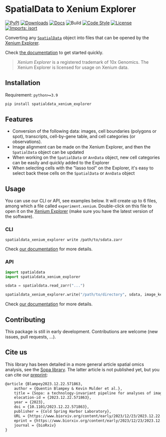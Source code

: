 # SpatialData to Xenium Explorer

[![PyPI](https://img.shields.io/pypi/v/spatialdata_xenium_explorer.svg)](https://pypi.org/project/spatialdata_xenium_explorer)
[![Downloads](https://static.pepy.tech/badge/spatialdata_xenium_explorer)](https://pepy.tech/project/spatialdata_xenium_explorer)
[![Docs](https://img.shields.io/badge/docs-mkdocs-blue)](https://quentinblampey.github.io/spatialdata_xenium_explorer/)
![Build](https://github.com/quentinblampey/spatialdata_xenium_explorer/workflows/ci/badge.svg)
[![Code Style](https://img.shields.io/badge/code%20style-black-000000.svg)](https://github.com/python/black)
[![License](https://img.shields.io/pypi/l/spatialdata_xenium_explorer.svg)](https://github.com/quentinblampey/spatialdata_xenium_explorer/blob/master/LICENSE)
[![Imports: isort](https://img.shields.io/badge/imports-isort-blueviolet)](https://pycqa.github.io/isort/)

Converting any [`SpatialData`](https://github.com/scverse/spatialdata) object into files that can be opened by the [Xenium Explorer](https://www.10xgenomics.com/support/software/xenium-explorer).


Check [the documentation](https://quentinblampey.github.io/spatialdata_xenium_explorer/) to get started quickly.

> *Xenium Explorer* is a registered trademark of 10x Genomics. The Xenium Explorer is licensed for usage on Xenium data.

## Installation

Requirement: `python>=3.9`

```sh
pip install spatialdata_xenium_explorer
```

## Features

- Conversion of the following data: images, cell boundaries (polygons or spot), transcripts, cell-by-gene table, and cell categories (or observations).
- Image alignment can be made on the Xenium Explorer, and then the `SpatialData` object can be updated
- When working on the `SpatialData` or `AnnData` object, new cell categories can be easily and quickly added to the Explorer
- When selecting cells with the "lasso tool" on the Explorer, it's easy to select back these cells on the `SpatialData` or `AnnData` object

## Usage

You can use our CLI or API, see examples below. It will create up to 6 files, among which a file called `experiment.xenium`. Double-click on this file to open it on the [Xenium Explorer](https://www.10xgenomics.com/support/software/xenium-explorer/downloads) (make sure you have the latest version of the software).

### CLI

```sh
spatialdata_xenium_explorer write /path/to/sdata.zarr
```

Check [our documentation](https://quentinblampey.github.io/spatialdata_xenium_explorer/cli) for more details.

### API

```python
import spatialdata
import spatialdata_xenium_explorer

sdata = spatialdata.read_zarr("...")

spatialdata_xenium_explorer.write("/path/to/directory", sdata, image_key, shapes_key, points_key, gene_column)
```

Check [our documentation](https://quentinblampey.github.io/spatialdata_xenium_explorer/api) for more details.

## Contributing

This package is still in early development. Contributions are welcome (new issues, pull requests, ...).

## Cite us

This library has been detailed in a more general article spatial omics analysis, see the [Sopa library](https://github.com/gustaveroussy/sopa).
The latter article is not published yet, but you can cite our [preprint](https://www.biorxiv.org/content/10.1101/2023.12.22.571863v1):

```txt
@article {Blampey2023.12.22.571863,
	author = {Quentin Blampey & Kevin Mulder et al.},
	title = {Sopa: a technology-invariant pipeline for analyses of image-based spatial-omics},
	elocation-id = {2023.12.22.571863},
	year = {2023},
	doi = {10.1101/2023.12.22.571863},
	publisher = {Cold Spring Harbor Laboratory},
	URL = {https://www.biorxiv.org/content/early/2023/12/23/2023.12.22.571863},
	eprint = {https://www.biorxiv.org/content/early/2023/12/23/2023.12.22.571863.full.pdf},
	journal = {bioRxiv}
}
```
